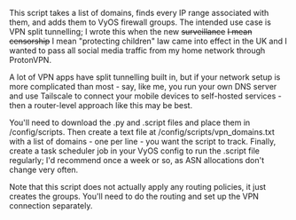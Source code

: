 This script takes a list of domains, finds every IP range associated with them, and adds them to VyOS firewall groups. The intended use case is VPN split tunnelling; I wrote this when the new ~~surveillance~~ ~~I mean censorship~~ I mean "protecting children" law came into effect in the UK and I wanted to pass all social media traffic from my home network through ProtonVPN.

A lot of VPN apps have split tunnelling built in, but if your network setup is more complicated than most - say, like me, you run your own DNS server and use Tailscale to connect your mobile devices to self-hosted services - then a router-level approach like this may be best.

You'll need to download the .py and .script files and place them in /config/scripts. Then create a text file at /config/scripts/vpn_domains.txt with a list of domains - one per line - you want the script to track. Finally, create a task scheduler job in your VyOS config to run the .script file regularly; I'd recommend once a week or so, as ASN allocations don't change very often.

Note that this script does not actually apply any routing policies, it just creates the groups. You'll need to do the routing and set up the VPN connection separately.
